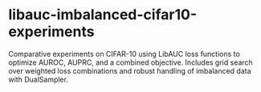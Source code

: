 # libauc-imbalanced-cifar10-experiments
Comparative experiments on CIFAR-10 using LibAUC loss functions to optimize AUROC, AUPRC, and a combined objective. Includes grid search over weighted loss combinations and robust handling of imbalanced data with DualSampler.

